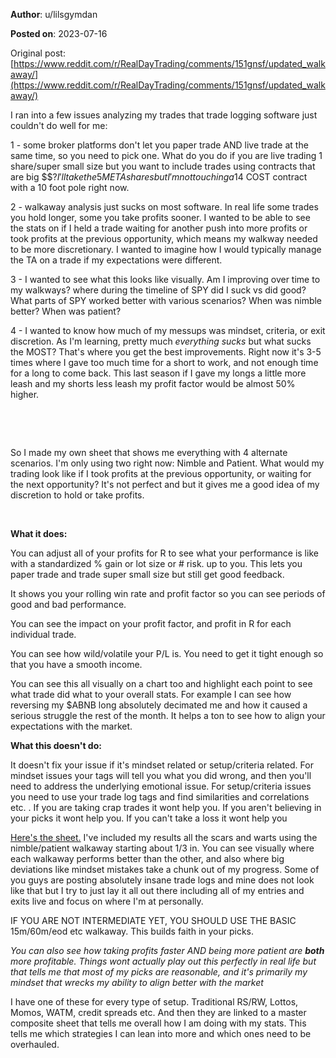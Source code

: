 **Author**: u/lilsgymdan

**Posted on**: 2023-07-16

Original post: [https://www.reddit.com/r/RealDayTrading/comments/151gnsf/updated_walkaway/](https://www.reddit.com/r/RealDayTrading/comments/151gnsf/updated_walkaway/)

I ran into a few issues analyzing my trades that trade logging software just couldn't do well for me:

1 - some broker platforms don't let you paper trade AND live trade at the same time, so you need to pick one. What do you do if you are live trading 1 share/super small size but you want to include trades using contracts that are big $$$?  I'll take the 5 META shares but I'm not touching a 14$ COST contract with a 10 foot pole right now.

2 - walkaway analysis just sucks on most software. In real life some trades you hold longer, some you take profits sooner. I wanted to be able to see the stats on if I held a trade waiting for another push into more profits or took profits at the previous opportunity, which means my walkway needed to be more discretionary. I wanted to imagine how I would typically manage the TA on a trade if my expectations were different.

3 - I wanted to see what this looks like visually. Am I improving over time to my walkways? where during the timeline of SPY did I suck vs did good? What parts of SPY worked better with various scenarios? When was nimble better? When was patient?

4 - I wanted to know how much of my messups was mindset, criteria, or exit discretion. As I'm learning, pretty much *everything sucks* but what sucks the MOST? That's where you get the best improvements. Right now it's 3-5 times where I gave too much time for a short to work, and not enough time for a long to come back. This last season if I gave my longs a little more leash and my shorts less leash my profit factor would be almost 50% higher.

&#x200B;

&#x200B;

So I made my own sheet that shows me everything with 4 alternate scenarios. I'm only using two right now: Nimble and Patient. What would my trading look like if I took profits at the previous opportunity, or waiting for the next opportunity? It's not perfect and but it gives me a good idea of my discretion to hold or take profits.

&#x200B;

**What it does:**

You can adjust all of your profits for R to see what your performance is like with a standardized % gain or lot size or # risk. up to you. This lets you paper trade and trade super small size but still get good feedback.

It shows you your rolling win rate and profit factor so you can see periods of good and bad performance.

You can see the impact on your profit factor, and profit in R for each individual trade.

You can see how wild/volatile your P/L is. You need to get it tight enough so that you have a smooth income.

You can see this all visually on a chart too and highlight each point to see what trade did what to your overall stats. For example I can see how reversing my $ABNB long absolutely decimated me and how it caused a serious struggle the rest of the month. It helps a ton to see how to align your expectations with the market.

**What this doesn't do:**

It doesn't fix your issue if it's mindset related or setup/criteria related. For mindset issues your tags will tell you what you did wrong, and then you'll need to address the underlying emotional issue. For setup/criteria issues you need to use your trade log tags and find similarities and correlations etc. . If you are taking crap trades it wont help you. If you aren't believing in your picks it wont help you. If you can't take a loss it wont help you

[Here's the sheet.](https://docs.google.com/spreadsheets/d/1P_Fdxx-7SqEgnhBbk4UtIAW1RxBswaHf/edit?usp=sharing&ouid=101491872730348994828&rtpof=true&sd=true) I've included my results all the scars and warts using the nimble/patient walkaway starting about 1/3 in. You can see visually where each walkaway performs better than the other, and also where big deviations like mindset mistakes take a chunk out of my progress. Some of you guys are posting absolutely insane trade logs and mine does not look like that but I try to just lay it all out there including all of my entries and exits live and focus on where I'm at personally.

IF YOU ARE NOT INTERMEDIATE YET, YOU SHOULD USE THE BASIC 15m/60m/eod etc walkaway. This builds faith in your picks.

*You can also see how taking profits faster AND being more patient are* ***both*** *more profitable. Things wont actually play out this perfectly in real life but that tells me that most of my picks are reasonable, and it's primarily my mindset that wrecks my ability to align better with the market*

I have one of these for every type of setup. Traditional RS/RW, Lottos, Momos, WATM, credit spreads etc. And then they are linked to a master composite sheet that tells me overall how I am doing with my stats. This tells me which strategies I can lean into more and which ones need to be overhauled.

&#x200B;
